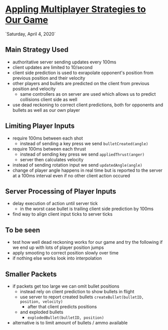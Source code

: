 <script>
    export let link
</script>

# [Appling Multiplayer Strategies to Our Game]({link})

<p class="right">`Saturday, April 4, 2020`</p>

## Main Strategy Used

- authoritative server sending updates every 100ms
- client updates are limited to 10/second
- client side prediction is used to exrapolate opponent's position from previous position and
  their velocity
- other players and bullets are predicted on the client from previous position and velocity
  - same controllers as on server are used which allows us to predict collisions client side as
    well
- use dead reckoning to correct client predictions, both for opponents and bullets as well as
  our own player
 

## Limiting Player Inputs

- require 100ms between each shot
  - instead of sending a key press we send `bulletCreated(angle)`
- require 100ms between each thrust
  - instead of sending key press we send `appliedThrust(anger)`
  - server then calculates velocity
- instead of sending rotation input we send `updatedAngle(angle)`
- change of player angle happens in real time but is reported to the server at a 100ms interval
  even if no other client action occured

## Server Processing of Player Inputs

- delay execution of action until server tick
  - in the worst case bullet is trailing client side prediction by 100ms
- find way to align client input ticks to server ticks

## To be seen

- test how well dead reckoning works for our game and try the following if we end up with lots
  of player position jumps
- apply smooting to correct position slowly over time
- if nothing else works look into interpolation

## Smaller Packets

- if packets get too large we can omit bullet positions
  - instead rely on client prediction to show bullets in flight
  - use server to report created bullets `createBullet(bulletID, position, velocity)`
    - after that client predicts positions
  - and exploded bullets
    - `explodedBullet(bulletID, position)`
- alternative is to limit amount of bullets / ammo available
